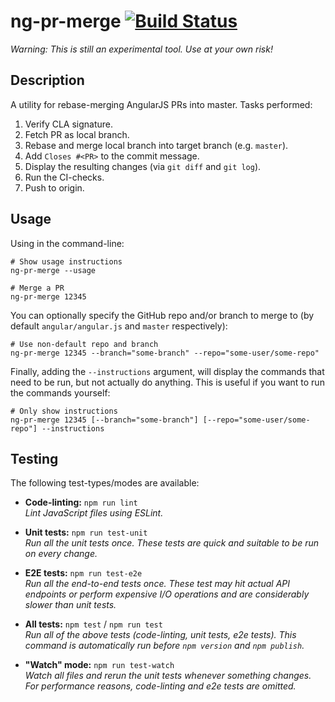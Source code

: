 # ng-pr-merge [![Build Status][build-status-image]][build-status]

_Warning:_
_This is still an experimental tool._
_Use at your own risk!_

## Description

A utility for rebase-merging AngularJS PRs into master.
Tasks performed:

1. Verify CLA signature.
2. Fetch PR as local branch.
3. Rebase and merge local branch into target branch (e.g. `master`).
4. Add `Closes #<PR>` to the commit message.
5. Display the resulting changes (via `git diff` and `git log`).
6. Run the CI-checks.
7. Push to origin.

## Usage

Using in the command-line:

```shell
# Show usage instructions
ng-pr-merge --usage

# Merge a PR
ng-pr-merge 12345
```

You can optionally specify the GitHub repo and/or branch to merge to (by default
`angular/angular.js` and `master` respectively):

```shell
# Use non-default repo and branch
ng-pr-merge 12345 --branch="some-branch" --repo="some-user/some-repo"
```

Finally, adding the `--instructions` argument, will display the commands that need to be run, but
not actually do anything. This is useful if you want to run the commands yourself:

```shell
# Only show instructions
ng-pr-merge 12345 [--branch="some-branch"] [--repo="some-user/some-repo"] --instructions
```

## Testing

The following test-types/modes are available:

- **Code-linting:** `npm run lint`  
  _Lint JavaScript files using ESLint._

- **Unit tests:** `npm run test-unit`  
  _Run all the unit tests once. These tests are quick and suitable to be run on every change._

- **E2E tests:** `npm run test-e2e`  
  _Run all the end-to-end tests once. These test may hit actual API endpoints or perform expensive
  I/O operations and are considerably slower than unit tests._

- **All tests:** `npm test` / `npm run test`  
  _Run all of the above tests (code-linting, unit tests, e2e tests). This command is automatically
  run before `npm version` and `npm publish`._

- **"Watch" mode:** `npm run test-watch`  
  _Watch all files and rerun the unit tests whenever something changes. For performance reasons,
  code-linting and e2e tests are omitted._


[build-status]: https://travis-ci.org/gkalpak/ng-pr-merge
[build-status-image]: https://travis-ci.org/gkalpak/ng-pr-merge.svg?branch=master
